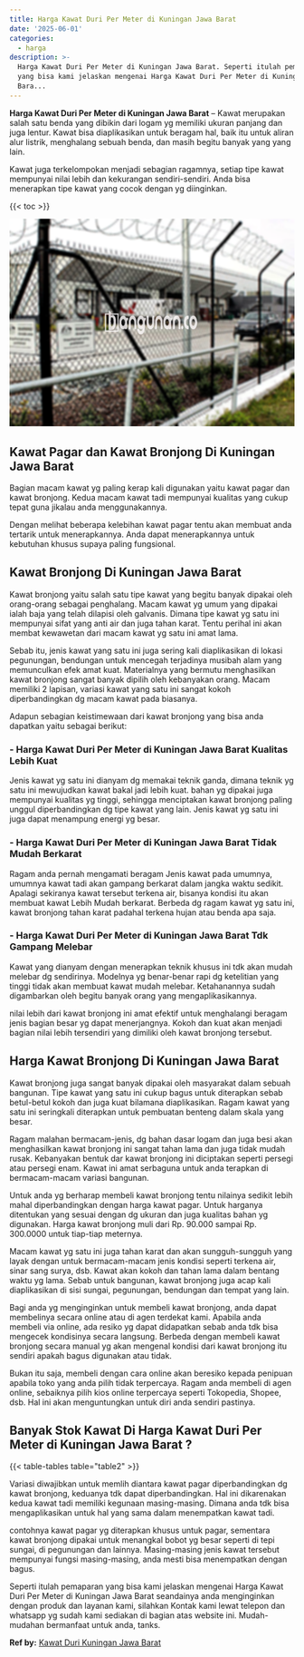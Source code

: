 ```yaml
---
title: Harga Kawat Duri Per Meter di Kuningan Jawa Barat
date: '2025-06-01'
categories:
  - harga
description: >-
  Harga Kawat Duri Per Meter di Kuningan Jawa Barat. Seperti itulah pemaparan
  yang bisa kami jelaskan mengenai Harga Kawat Duri Per Meter di Kuningan Jawa
  Bara...
---
```


**Harga Kawat Duri Per Meter di Kuningan Jawa Barat** – Kawat merupakan salah satu benda yang dibikin dari logam yg memiliki ukuran panjang dan juga lentur. Kawat bisa diaplikasikan untuk beragam hal, baik itu untuk aliran alur listrik, menghalang sebuah benda, dan masih begitu banyak yang yang lain.

Kawat juga terkelompokan menjadi sebagian ragamnya, setiap tipe kawat mempunyai nilai lebih dan kekurangan sendiri-sendiri. Anda bisa menerapkan tipe kawat yang cocok dengan yg diinginkan.

{{< toc >}}

![Harga Kawat Duri Per Meter di Kuningan Jawa Barat](/images/jual-kawat-murah04.png)

## Kawat Pagar dan Kawat Bronjong Di Kuningan Jawa Barat

Bagian macam kawat yg paling kerap kali digunakan yaitu kawat pagar dan kawat bronjong. Kedua macam kawat tadi mempunyai kualitas yang cukup tepat guna jikalau anda menggunakannya.

Dengan melihat beberapa kelebihan kawat pagar tentu akan membuat anda tertarik untuk menerapkannya. Anda dapat menerapkannya untuk kebutuhan khusus supaya paling fungsional.

## Kawat Bronjong Di Kuningan Jawa Barat

Kawat bronjong yaitu salah satu tipe kawat yang begitu banyak dipakai oleh orang-orang sebagai penghalang. Macam kawat yg umum yang dipakai ialah baja yang telah dilapisi oleh galvanis. Dimana tipe kawat yg satu ini mempunyai sifat yang anti air dan juga tahan karat. Tentu perihal ini akan membat kewawetan dari macam kawat yg satu ini amat lama.

Sebab itu, jenis kawat yang satu ini juga sering kali diaplikasikan di lokasi pegunungan, bendungan untuk mencegah terjadinya musibah alam yang memunculkan efek amat kuat. Materialnya yang bermutu menghasilkan kawat bronjong sangat banyak dipilih oleh kebanyakan orang. Macam memiliki 2 lapisan, variasi kawat yang satu ini sangat kokoh diperbandingkan dg macam kawat pada biasanya.

Adapun sebagian keistimewaan dari kawat bronjong yang bisa anda dapatkan yaitu sebagai berikut:

### \- Harga Kawat Duri Per Meter di Kuningan Jawa Barat Kualitas Lebih Kuat

Jenis kawat yg satu ini dianyam dg memakai teknik ganda, dimana teknik yg satu ini mewujudkan kawat bakal jadi lebih kuat. bahan yg dipakai juga mempunyai kualitas yg tinggi, sehingga menciptakan kawat bronjong paling unggul diperbandingkan dg tipe kawat yang lain. Jenis kawat yg satu ini juga dapat menampung energi yg besar.

### \- Harga Kawat Duri Per Meter di Kuningan Jawa Barat Tidak Mudah Berkarat

Ragam anda pernah mengamati beragam Jenis kawat pada umumnya, umumnya kawat tadi akan gampang berkarat dalam jangka waktu sedikit. Apalagi sekiranya kawat tersebut terkena air, bisanya kondisi itu akan membuat kawat Lebih Mudah berkarat. Berbeda dg ragam kawat yg satu ini, kawat bronjong tahan karat padahal terkena hujan atau benda apa saja.

### \- Harga Kawat Duri Per Meter di Kuningan Jawa Barat Tdk Gampang Melebar

Kawat yang dianyam dengan menerapkan teknik khusus ini tdk akan mudah melebar dg sendirinya. Modelnya yg benar-benar rapi dg ketelitian yang tinggi tidak akan membuat kawat mudah melebar. Ketahanannya sudah digambarkan oleh begitu banyak orang yang mengaplikasikannya.

nilai lebih dari kawat bronjong ini amat efektif untuk menghalangi beragam jenis bagian besar yg dapat menerjangnya. Kokoh dan kuat akan menjadi bagian nilai lebih tersendiri yang dimiliki oleh kawat bronjong tersebut.

## Harga Kawat Bronjong Di Kuningan Jawa Barat

Kawat bronjong juga sangat banyak dipakai oleh masyarakat dalam sebuah bangunan. Tipe kawat yang satu ini cukup bagus untuk diterapkan sebab betul-betul kokoh dan juga kuat bilamana diaplikasikan. Ragam kawat yang satu ini seringkali diterapkan untuk pembuatan benteng dalam skala yang besar.

Ragam malahan bermacam-jenis, dg bahan dasar logam dan juga besi akan menghasilkan kawat bronjong ini sangat tahan lama dan juga tidak mudah rusak. Kebanyakan bentuk dar kawat bronjong ini diciptakan seperti persegi atau persegi enam. Kawat ini amat serbaguna untuk anda terapkan di bermacam-macam variasi bangunan.

Untuk anda yg berharap membeli kawat bronjong tentu nilainya sedikit lebih mahal diperbandingkan dengan harga kawat pagar. Untuk harganya ditentukan yang sesuai dengan dg ukuran dan juga kualitas bahan yg digunakan. Harga kawat bronjong muli dari Rp. 90.000 sampai Rp. 300.0000 untuk tiap-tiap meternya.

Macam kawat yg satu ini juga tahan karat dan akan sungguh-sungguh yang layak dengan untuk bermacam-macam jenis kondisi seperti terkena air, sinar sang surya, dsb. Kawat akan kokoh dan tahan lama dalam bentang waktu yg lama. Sebab untuk bangunan, kawat bronjong juga acap kali diaplikasikan di sisi sungai, pegunungan, bendungan dan tempat yang lain.

Bagi anda yg menginginkan untuk membeli kawat bronjong, anda dapat membelinya secara online atau di agen terdekat kami. Apabila anda membeli via online, ada resiko yg dapat didapatkan sebab anda tdk bisa mengecek kondisinya secara langsung. Berbeda dengan membeli kawat bronjong secara manual yg akan mengenal kondisi dari kawat bronjong itu sendiri apakah bagus digunakan atau tidak.

Bukan itu saja, membeli dengan cara online akan beresiko kepada penipuan apabila toko yang anda pilih tidak terpercaya. Ragam anda membeli di agen online, sebaiknya pilih kios online terpercaya seperti Tokopedia, Shopee, dsb. Hal ini akan menguntungkan untuk diri anda sendiri pastinya.

## Banyak Stok Kawat Di Harga Kawat Duri Per Meter di Kuningan Jawa Barat ?

{{< table-tables table="table2" >}}

Variasi diwajibkan untuk memlih diantara kawat pagar diperbandingkan dg kawat bronjong, keduanya tdk dapat diperbandingkan. Hal ini dikarenakan kedua kawat tadi memiliki kegunaan masing-masing. Dimana anda tdk bisa mengaplikasikan untuk hal yang sama dalam menempatkan kawat tadi.

contohnya kawat pagar yg diterapkan khusus untuk pagar, sementara kawat bronjong dipakai untuk menangkal bobot yg besar seperti di tepi sungai, di pegunungan dan lainnya. Masing-masing jenis kawat tersebut mempunyai fungsi masing-masing, anda mesti bisa menempatkan dengan bagus.

Seperti itulah pemaparan yang bisa kami jelaskan mengenai Harga Kawat Duri Per Meter di Kuningan Jawa Barat seandainya anda menginginkan dengan produk dan layanan kami, silahkan Kontak kami lewat telepon dan whatsapp yg sudah kami sediakan di bagian atas website ini. Mudah-mudahan bermanfaat untuk anda, tanks.

**Ref by:** [Kawat Duri Kuningan Jawa Barat](https://id.wikipedia.org/wiki/Kawat)
